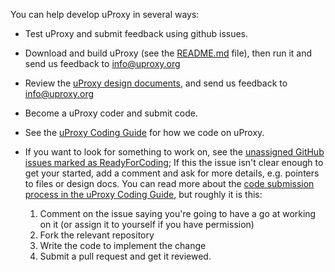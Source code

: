 You can help develop uProxy in several ways: 

 * Test uProxy and submit feedback using github issues.
  * Download and build uProxy (see the [README.md](https://github.com/uProxy/uproxy/blob/dev/README.md) file), then run it and send us feedback to info@uproxy.org

 * Review the [uProxy design documents](https://docs.google.com/document/d/1j3oyLu9n_p9ZKj0SZXcX2-SHjtVcuClxlaGo2prLzdE/edit#), and send us feedback to info@uproxy.org

 * Become a uProxy coder and submit code.
  * See the [uProxy Coding Guide](https://docs.google.com/document/d/12RfgwSLnEm-X5Knj1xFVGpp-MH7BdWjuzzo_g7xabro/edit#) for how we code on uProxy. 
  * If you want to look for something to work on, see the [unassigned GitHub issues marked as ReadyForCoding](https://github.com/uProxy/uproxy/issues?q=is%3Aopen+is%3Aissue+label%3AT%3AReadyForCoding+no%3Aassignee); If this the issue isn't clear enough to get your started, add a comment and ask for more details, e.g. pointers to files or design docs. You can read more about the [code submission process in the uProxy Coding Guide](https://docs.google.com/document/d/12RfgwSLnEm-X5Knj1xFVGpp-MH7BdWjuzzo_g7xabro/edit#heading=h.mxltr6xe7z0o), but roughly it is this:
    1. Comment on the issue saying you're going to have a go at working on it (or assign it to yourself if you have permission)
    2. Fork the relevant repository
    3. Write the code to implement the change
    4. Submit a pull request and get it reviewed. 
